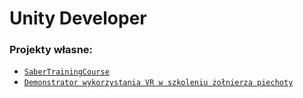 # Unity Developer
### Projekty własne:
- [`SaberTrainingCourse`](https://codecanter.github.io/portfolio/sabertrainingcourse/)
- [`Demonstrator wykorzystania VR w szkoleniu żołnierza piechoty`](https://codecanter.github.io/portfolio/berylvr/)
